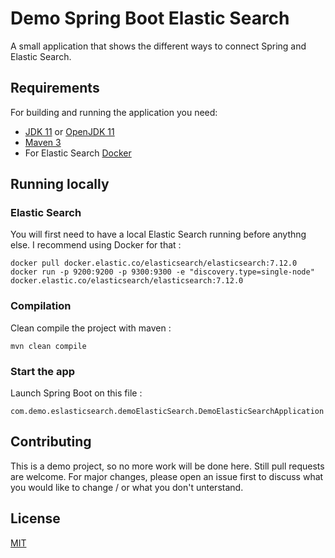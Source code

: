 # Demo Spring Boot Elastic Search

A small application that shows the different ways to connect Spring and Elastic Search.

## Requirements

For building and running the application you need:

- [JDK 11](https://www.oracle.com/fr/java/technologies/javase-jdk11-downloads.html) or [OpenJDK 11](https://openjdk.java.net/projects/jdk/11/)
- [Maven 3](https://maven.apache.org)
- For Elastic Search [Docker](https://www.docker.com/)

## Running locally

### Elastic Search

You will first need to have a local Elastic Search running before anythng else. I recommend using Docker for that :
```
docker pull docker.elastic.co/elasticsearch/elasticsearch:7.12.0
docker run -p 9200:9200 -p 9300:9300 -e "discovery.type=single-node" docker.elastic.co/elasticsearch/elasticsearch:7.12.0
```

### Compilation

Clean compile the project with maven :
```
mvn clean compile
```

### Start the app
Launch Spring Boot on this file :
```
com.demo.eslasticsearch.demoElasticSearch.DemoElasticSearchApplication
```

## Contributing
This is a demo project, so no more work will be done here. Still pull requests are welcome. For major changes, please open an issue first to discuss what you would like to change / or what you don't unterstand.

## License
[MIT](https://choosealicense.com/licenses/mit/)
